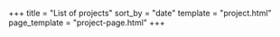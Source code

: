 +++
title = "List of projects"
sort_by = "date"
template = "project.html"
page_template = "project-page.html"
+++